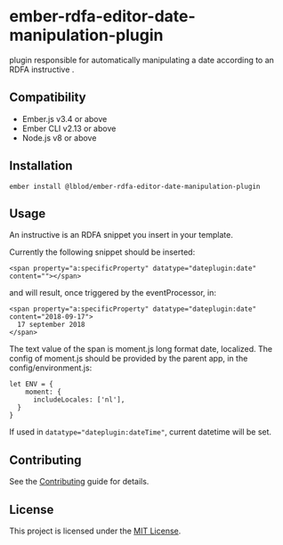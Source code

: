 ember-rdfa-editor-date-manipulation-plugin
==============================================================================

plugin responsible for automatically manipulating a date according to an RDFA instructive .


Compatibility
------------------------------------------------------------------------------

* Ember.js v3.4 or above
* Ember CLI v2.13 or above
* Node.js v8 or above


Installation
------------------------------------------------------------------------------

```
ember install @lblod/ember-rdfa-editor-date-manipulation-plugin
```


Usage
------------------------------------------------------------------------------
An instructive is an RDFA snippet you insert in your template.

Currently the following snippet should be inserted:
```
<span property="a:specificProperty" datatype="dateplugin:date" content=""></span>
```
and will result, once triggered by the eventProcessor, in:
```
<span property="a:specificProperty" datatype="dateplugin:date" content="2018-09-17">
  17 september 2018
</span>
```

The text value of the span is moment.js long format date, localized.
The config of moment.js should be provided by the parent app, in the config/environment.js:

```
let ENV = {
    moment: {
      includeLocales: ['nl'],
  }
}
```

If used in `datatype="dateplugin:dateTime"`, current datetime will be set.

Contributing
------------------------------------------------------------------------------

See the [Contributing](CONTRIBUTING.md) guide for details.


License
------------------------------------------------------------------------------

This project is licensed under the [MIT License](LICENSE.md).
